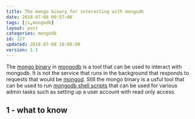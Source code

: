 ```yaml
---
title: The mongo binary for interacting with mongodb
date: 2018-07-08 09:57:00
tags: [js,mongodb]
layout: post
categories: mongodb
id: 227
updated: 2018-07-08 10:08:00
version: 1.1
---
```


The [mongo binary](https://docs.mongodb.com/manual/reference/program/mongo/) in [mongodb](https://www.mongodb.com/) is a tool that can be used to interact with mongodb. It is not the service that runs in the background that responds to requests that would be [mongod](/2018/07/08/mongodb-the-mongod-binary/). Still the mongo binary is a usful tool that can be used to run [mongodb shell scripts](/2018/07/05/mongodb-making-shell-scripts/) that can be used for various admin tasks such as setting up a user account with read only access.

<!-- more -->

## 1 - what to know
